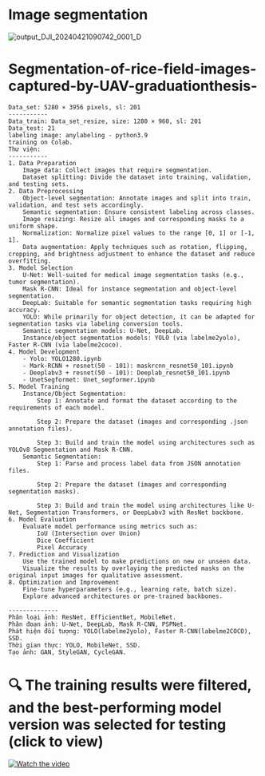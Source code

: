 # Image segmentation
![output_DJI_20240421090742_0001_D](https://github.com/user-attachments/assets/0157b05c-a856-4e3a-8fff-f623992cddac)

# Segmentation-of-rice-field-images-captured-by-UAV-graduationthesis-
    Data_set: 5280 × 3956 pixels, sl: 201
    -----------
    Data_train: Data_set_resize, size: 1280 × 960, sl: 201
    Data_test: 21
    labeling image: anylabeling - python3.9
    training on Colab.
    Thư viện:
    -----------
    1. Data Preparation
        Image data: Collect images that require segmentation.
        Dataset splitting: Divide the dataset into training, validation, and testing sets.
    2. Data Preprocessing
        Object-level segmentation: Annotate images and split into train, validation, and test sets accordingly.
        Semantic segmentation: Ensure consistent labeling across classes.
        Image resizing: Resize all images and corresponding masks to a uniform shape.
        Normalization: Normalize pixel values to the range [0, 1] or [-1, 1].
        Data augmentation: Apply techniques such as rotation, flipping, cropping, and brightness adjustment to enhance the dataset and reduce overfitting.
    3. Model Selection
        U-Net: Well-suited for medical image segmentation tasks (e.g., tumor segmentation).
        Mask R-CNN: Ideal for instance segmentation and object-level segmentation.
        DeepLab: Suitable for semantic segmentation tasks requiring high accuracy.
        YOLO: While primarily for object detection, it can be adapted for segmentation tasks via labeling conversion tools.
        Semantic segmentation models: U-Net, DeepLab.
        Instance/object segmentation models: YOLO (via labelme2yolo), Faster R-CNN (via labelme2coco).
    4. Model Development
        - Yolo: YOLO1280.ipynb
        - Mark-RCNN + resnet(50 - 101): maskrcnn_resnet50_101.ipynb
        - Deeplabv3 + resnet(50 - 101): Deeplab_resnet50_101.ipynb
        - UnetSegformet: Unet_segformer.ipynb
    5. Model Training
        Instance/Object Segmentation:
            Step 1: Annotate and format the dataset according to the requirements of each model.
            
            Step 2: Prepare the dataset (images and corresponding .json annotation files).
            
            Step 3: Build and train the model using architectures such as YOLOv8 Segmentation and Mask R-CNN.
        Semantic Segmentation:
            Step 1: Parse and process label data from JSON annotation files.
            
            Step 2: Prepare the dataset (images and corresponding segmentation masks).
            
            Step 3: Build and train the model using architectures like U-Net, Segmentation Transformers, or DeepLabv3 with ResNet backbone.
    6. Model Evaluation
        Evaluate model performance using metrics such as:
            IoU (Intersection over Union)
            Dice Coefficient
            Pixel Accuracy
    7. Prediction and Visualization
        Use the trained model to make predictions on new or unseen data.
        Visualize the results by overlaying the predicted masks on the original input images for qualitative assessment.
    8. Optimization and Improvement
        Fine-tune hyperparameters (e.g., learning rate, batch size).
        Explore advanced architectures or pre-trained backbones.
    
    --------------
    Phân loại ảnh: ResNet, EfficientNet, MobileNet.
    Phân đoạn ảnh: U-Net, DeepLab, Mask R-CNN, PSPNet.
    Phát hiện đối tượng: YOLO(labelme2yolo), Faster R-CNN(labelme2COCO), SSD.
    Thời gian thực: YOLO, MobileNet, SSD.
    Tạo ảnh: GAN, StyleGAN, CycleGAN.
# 🔍 The training results were filtered, and the best-performing model version was selected for testing (click to view)
[![Watch the video](https://github.com/user-attachments/assets/3fc453cf-7dcd-4c0d-ba70-5ced35dcf8dd)](https://drive.google.com/file/d/1RX8wX9yU02q82FP6Hzq5p0T0SZayqvk1/view?usp=drive_link)

